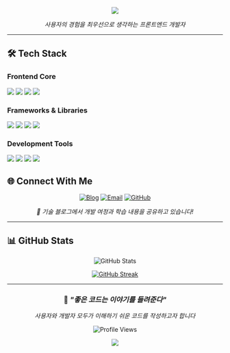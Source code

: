 <div align="center">
  <img src="https://capsule-render.vercel.app/api?type=waving&color=0:4A90E2,100:7B68EE&height=200&text=Minjun%20Kim&animation=fadeIn&fontColor=ffffff&fontSize=50&fontAlign=70&fontAlignY=40" />
</div>

<div align="center">
  <p>
    <em>사용자의 경험을 최우선으로 생각하는 프론트엔드 개발자</em><br>
  </p>
</div>

---

## 🛠️ Tech Stack

### **Frontend Core**

<div>
  <img src="https://img.shields.io/badge/HTML5-E34F26?style=for-the-badge&logo=HTML5&logoColor=white">
  <img src="https://img.shields.io/badge/CSS3-1572B6?style=for-the-badge&logo=CSS3&logoColor=white">
  <img src="https://img.shields.io/badge/JavaScript-F7DF1E?style=for-the-badge&logo=JavaScript&logoColor=black">
  <img src="https://img.shields.io/badge/TypeScript-3178C6?style=for-the-badge&logo=TypeScript&logoColor=white">
</div>

### **Frameworks & Libraries**

<div>
  <img src="https://img.shields.io/badge/React-61DAFB?style=for-the-badge&logo=React&logoColor=black">
  <img src="https://img.shields.io/badge/Next.js-000000?style=for-the-badge&logo=Next.js&logoColor=white">
  <img src="https://img.shields.io/badge/Zustand-FF6B6B?style=for-the-badge&logo=Zustand&logoColor=white">
  <img src="https://img.shields.io/badge/TanStack_Query-FF4154?style=for-the-badge&logo=ReactQuery&logoColor=white">
</div>

### **Development Tools**

<div>
  <img src="https://img.shields.io/badge/Git-F05032?style=for-the-badge&logo=Git&logoColor=white">
  <img src="https://img.shields.io/badge/GitHub-181717?style=for-the-badge&logo=GitHub&logoColor=white">
  <img src="https://img.shields.io/badge/MSW-FF6A33?style=for-the-badge&logo=Mock Service Worker&logoColor=white">
  <img src="https://img.shields.io/badge/React Hook Form-EC5990?style=for-the-badge&logo=React Hook Form&logoColor=white">
</div>

## 🌐 Connect With Me

<div align="center">
  
[![Blog](https://img.shields.io/badge/Tech_Blog-000000?style=for-the-badge&logo=Tistory&logoColor=white)](https://jun-coding.tistory.com)
[![Email](https://img.shields.io/badge/Email-EA4335?style=for-the-badge&logo=Gmail&logoColor=white)](mailto:alswns1285@gmail.com)
[![GitHub](https://img.shields.io/badge/GitHub-181717?style=for-the-badge&logo=GitHub&logoColor=white)](https://github.com/mj0107)

_📝 기술 블로그에서 개발 여정과 학습 내용을 공유하고 있습니다!_

</div>

---

## 📊 GitHub Stats

<div align="center">
  
![GitHub Stats](https://github-readme-stats.vercel.app/api?username=mj0107&show_icons=true&theme=tokyonight&hide_border=true&bg_color=0D1117&title_color=4A90E2&icon_color=7B68EE&text_color=C9D1D9)

<a href="https://git.io/streak-stats"><img src="https://streak-stats.demolab.com?user=mj0107&theme=dark&locale=ko" alt="GitHub Streak" /></a>

</div>

---

<div align="center">
  
### 💭 *"좋은 코드는 이야기를 들려준다"*
*사용자와 개발자 모두가 이해하기 쉬운 코드를 작성하고자 합니다*

![Profile Views](https://komarev.com/ghpvc/?username=mj0107&color=4A90E2&style=for-the-badge)

</div>

<div align="center">
  <img src="https://capsule-render.vercel.app/api?type=waving&color=0:4A90E2,100:7B68EE&height=120&section=footer" />
</div>
